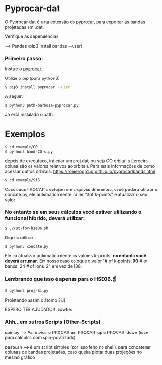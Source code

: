 # Pyprocar-dat

O Pyprocar-dat é uma extensão do pyprocar, para exportar as bandas projetadas em .dat.

Verifique as dependências:

--> Pandas (pip3 install pandas --user)


### Primeiro passo:

Instale o [pyprocar](https://romerogroup.github.io/pyprocar/).

Utilize o pip (para python3)

```sh
$ pip3 install pyprocar --user
```
A seguir:

```sh
$ python3 path-barbosa-pyprocar.py
```
Já está instalado o path.

# Exemplos

```sh
$ cd example/CO
$ python3 band-CO-s.py
```
depois de executado, irá criar um proj.dat, ou seja CO orbital s (terceiro coluna são os valores relativos ao orbital).
Para mais informações de como acessar outros orbitais:
https://romerogroup.github.io/pyprocar/bands.html

```sh
$ cd example/SiS
```
Caso seus PROCAR's estejam em arquivos diferentes, você poderá utilizar o concate.py, ele automaticamente irá ler "#of k-points"
e atualizar o seu valor.

### No entanto se em seus cálculos você estiver utilizando o funcional híbrido, deverá utilizar:

```sh
$ ./cut-for-hse06.sh
```
Depois utilize:

```sh
$ python3 concate.py
```
Ele irá atualizar automaticamente os valores k-points, **no entanto você deverá arrumar**.
Em nosso caso coloque o valor "# of k-points:   **90**         # of bands:  24         # of ions:   2"
em vez de 138.

### Lembrando que isso é apenas para o HSE06.:point_up:

```sh
$ python3 proj-Si.py
```

Projetando assim o átomo Si.:runner:


ESPERO TER AJUDADO!! :bowtie:

### Ahh...em outros Scripts (Other-Scripts)

spin.py --> Vai dividir o PROCAR em PROCAR-up e PROCAR-down (isso para cálculos com spin-polarizado)

paste.sh --> é um script simples (por isso feito no shell), para concatenar colunas de bandas projetadas, caso queira plotar duas projeções no mesmo gráfico







